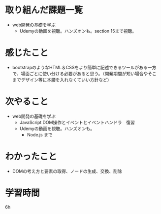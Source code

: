 # 取り組んだ課題一覧
- web開発の基礎を学ぶ
    - Udemyの動画を視聴。ハンズオンも。section 15まで視聴。

# 感じたこと
- bootstrapのようなHTML＆CSSをより簡単に記述できるツールがある一方で、場面ごとに使い分ける必要があると思う。（開発期間が短い場合やそこまでデザイン等に本腰を入れなくていい方針など）

# 次やること
- web開発の基礎を学ぶ
    - JavaScript DOM操作とイベントとイベントハンドラ　復習 
    - Udemyの動画を視聴。ハンズオンも。
        - Node.js まで

# わかったこと
- DOMの考え方と要素の取得、ノードの生成、交換、削除


# 学習時間
 6h